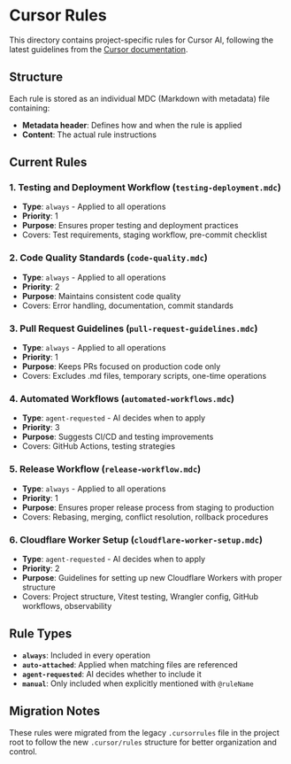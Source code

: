 # Cursor Rules

This directory contains project-specific rules for Cursor AI, following the latest guidelines from the [Cursor documentation](https://docs.cursor.com/context/rules).

## Structure

Each rule is stored as an individual MDC (Markdown with metadata) file containing:
- **Metadata header**: Defines how and when the rule is applied
- **Content**: The actual rule instructions

## Current Rules

### 1. Testing and Deployment Workflow (`testing-deployment.mdc`)
- **Type**: `always` - Applied to all operations
- **Priority**: 1
- **Purpose**: Ensures proper testing and deployment practices
- Covers: Test requirements, staging workflow, pre-commit checklist

### 2. Code Quality Standards (`code-quality.mdc`)
- **Type**: `always` - Applied to all operations
- **Priority**: 2
- **Purpose**: Maintains consistent code quality
- Covers: Error handling, documentation, commit standards

### 3. Pull Request Guidelines (`pull-request-guidelines.mdc`)
- **Type**: `always` - Applied to all operations
- **Priority**: 1
- **Purpose**: Keeps PRs focused on production code only
- Covers: Excludes .md files, temporary scripts, one-time operations

### 4. Automated Workflows (`automated-workflows.mdc`)
- **Type**: `agent-requested` - AI decides when to apply
- **Priority**: 3
- **Purpose**: Suggests CI/CD and testing improvements
- Covers: GitHub Actions, testing strategies

### 5. Release Workflow (`release-workflow.mdc`)
- **Type**: `always` - Applied to all operations
- **Priority**: 1
- **Purpose**: Ensures proper release process from staging to production
- Covers: Rebasing, merging, conflict resolution, rollback procedures

### 6. Cloudflare Worker Setup (`cloudflare-worker-setup.mdc`)
- **Type**: `agent-requested` - AI decides when to apply
- **Priority**: 2
- **Purpose**: Guidelines for setting up new Cloudflare Workers with proper structure
- Covers: Project structure, Vitest testing, Wrangler config, GitHub workflows, observability

## Rule Types

- **`always`**: Included in every operation
- **`auto-attached`**: Applied when matching files are referenced
- **`agent-requested`**: AI decides whether to include it
- **`manual`**: Only included when explicitly mentioned with `@ruleName`

## Migration Notes

These rules were migrated from the legacy `.cursorrules` file in the project root to follow the new `.cursor/rules` structure for better organization and control.